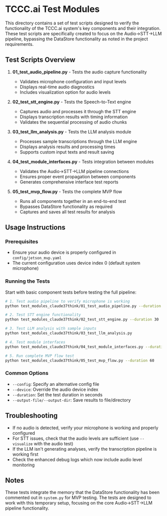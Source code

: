 # TCCC.ai Test Modules

This directory contains a set of test scripts designed to verify the functionality of the TCCC.ai system's key components and their integration. These test scripts are specifically created to focus on the Audio→STT→LLM pipeline, bypassing the DataStore functionality as noted in the project requirements.

## Test Scripts Overview

1. **01_test_audio_pipeline.py** - Tests the audio capture functionality
   - Validates microphone configuration and input levels
   - Displays real-time audio diagnostics
   - Includes visualization option for audio levels

2. **02_test_stt_engine.py** - Tests the Speech-to-Text engine
   - Captures audio and processes it through the STT engine
   - Displays transcription results with timing information
   - Validates the sequential processing of audio chunks

3. **03_test_llm_analysis.py** - Tests the LLM analysis module
   - Processes sample transcriptions through the LLM engine
   - Displays analysis results and processing times
   - Supports custom input texts and result saving

4. **04_test_module_interfaces.py** - Tests integration between modules
   - Validates the Audio→STT→LLM pipeline connections
   - Ensures proper event propagation between components
   - Generates comprehensive interface test reports

5. **05_test_mvp_flow.py** - Tests the complete MVP flow
   - Runs all components together in an end-to-end test
   - Bypasses DataStore functionality as required
   - Captures and saves all test results for analysis

## Usage Instructions

### Prerequisites
- Ensure your audio device is properly configured in `config/jetson_mvp.yaml`
- The current configuration uses device index 0 (default system microphone)

### Running the Tests

Start with basic component tests before testing the full pipeline:

```bash
# 1. Test audio pipeline to verify microphone is working
python test_modules_claude37think/01_test_audio_pipeline.py --duration 20 --visualize

# 2. Test STT engine functionality
python test_modules_claude37think/02_test_stt_engine.py --duration 30

# 3. Test LLM analysis with sample inputs
python test_modules_claude37think/03_test_llm_analysis.py

# 4. Test module interfaces
python test_modules_claude37think/04_test_module_interfaces.py --duration 45

# 5. Run complete MVP flow test
python test_modules_claude37think/05_test_mvp_flow.py --duration 60
```

### Common Options
- `--config`: Specify an alternative config file
- `--device`: Override the audio device index
- `--duration`: Set the test duration in seconds
- `--output-file/--output-dir`: Save results to file/directory

## Troubleshooting

- If no audio is detected, verify your microphone is working and properly configured
- For STT issues, check that the audio levels are sufficient (use `--visualize` with the audio test)
- If the LLM isn't generating analyses, verify the transcription pipeline is working first
- Check the enhanced debug logs which now include audio level monitoring

## Notes

These tests integrate the memory that the DataStore functionality has been commented out in `system.py` for MVP testing. The tests are designed to work with this temporary setup, focusing on the core Audio→STT→LLM pipeline functionality.
